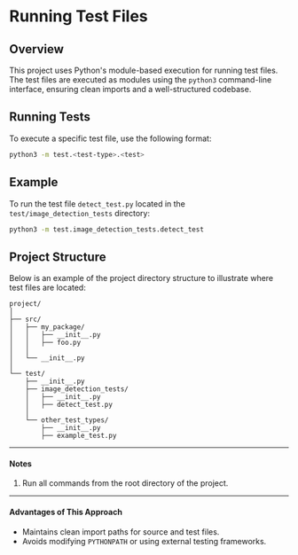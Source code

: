 # Running Test Files

## **Overview**

This project uses Python's module-based execution for running test files. The test files are executed as modules using the `python3` command-line interface, ensuring clean imports and a well-structured codebase.

## **Running Tests**

To execute a specific test file, use the following format:

```bash
python3 -m test.<test-type>.<test>
```

## **Example**

To run the test file `detect_test.py` located in the `test/image_detection_tests` directory:

```bash
python3 -m test.image_detection_tests.detect_test
```

## **Project Structure**

Below is an example of the project directory structure to illustrate where test files are located:

```plaintext
project/
│
├── src/
│   ├── my_package/
│   │   ├── __init__.py
│   │   ├── foo.py
│   │
│   └── __init__.py
│
└── test/
    ├── __init__.py
    ├── image_detection_tests/
    │   ├── __init__.py
    │   ├── detect_test.py
    │
    └── other_test_types/
        ├── __init__.py
        ├── example_test.py
```

---

#### **Notes**

1. Run all commands from the root directory of the project.

---

#### **Advantages of This Approach**

- Maintains clean import paths for source and test files.
- Avoids modifying `PYTHONPATH` or using external testing frameworks.
